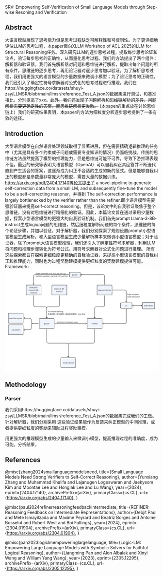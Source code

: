 SRV: Empowering Self-Verification of Small Language Models through Step-wise Resoning and Verification

## Abstract

大语言模型展现了思考能力但是思考过程缺乏可解释性和可控制性。为了更详细地评估LLM的思考过程，本paper面向XLLM Workshop of ACL 2025的LLM for Structural Reasoning任务。深入研究LLM的逐步思考过程，提取每步思考论证和论点，验证每步思考的正确性，从而量化思考过程。我们的方法提出了两个组件：解析器和验证器。我们首先解析器对问题和思维链进行解析，提取出每个问题的所有条件，思维链的逐步思考，再用验证器对逐步思考加以验证。为了解析思考过程，我们用更强大的语言模型的少量数据来微调小模型；为了验证思考的正确性，我们还引入了确定性符号求解器对公式化的思考过程进行推理。我们在https://huggingface.co/datasets/shuyi-zsy/LLMSR/blob/main/llmsr/reference_Test_A.json的数据集进行测试，和基准相比，分别提高了xxx。~~此外，我们还发现了问题解析和思维链解析的差异，问题解析需要更确定性的答案，而思维链解析更发散。~~ (本paper的重点放在讨论思维链上）我们的研究结果表明，本paper的方法为细粒度分析逐步思考提供了一条有效的途径。


## Introduction

大型语言模型在自然语言处理领域取得了显著进展，但在需要精确逻辑推理的任务中（尤其是具有多个约束或子问题或需要专业知识的情况）仍面临挑战。传统的思维链方法虽然提高了模型的推理能力，但是思维链可能不可靠，导致下游推理表现不佳。最近的研究等表明大语言模型（OpenAI）可以自我纠正其回答并不断迭代直到产生适合的答案，这逐渐成为纠正不合适的生成的新的范式。但是能够自我纠正的模型都是参数量非常庞大的模型，需要大量的数据训练。https://arxiv.org/pdf/2404.17140等论文提出了 a novel pipeline to
generate self-correction data from a small LM,
and subsequently fine-tune the model to be a
self-correcting reasoner，并得到 The self-correction performance is largely bottlenecked by the verifier rather than the refiner.即小语言模型需要强验证器来提高self-correct reasoning。但是，该论文中的自我验证聚焦于整个思维链，没有对思维链进行精细化的验证。因此，本篇论文旨在通过采用少量数据，探索小型语言模型的更强大的自我验证机制。我们首先prompt Llama-3-8B-instruct生成logiqa问题的思维链，然后细粒度解析问题的每个条件，思维链的每个论证步骤，并加以验证。对于解析器，我们分别探索了规则设置prompt小型语言模型生成解析，和大型语言模型生成少量解析样本来微调小型语言模型；对于验证器，除了prompt大语言模型推理，我们还引入了确定性符号求解器，利用LLM将问题和推理步骤转化为符号公式，用符号求解器对公式化问题进行推理。
所有这些探索都旨在探索更细粒度更精确的自我验证器，来提高小型语言模型的自我纠正和推理能力，同时也为过程奖励建模提供更细粒度的奖励建模提供可能。
Framework:
![alt text](image-1.png)

## Methodology

### Parser


我们采用https://huggingface.co/datasets/shuyi-zsy/LLMSR/blob/main/llmsr/reference_Test_A.json的数据集完成我们的工做。
针对解析器，我们分别采用
这些验证结果能作为反馈来纠正模型的中间推理，或者提供更细粒度的奖励来辅助过程奖励建模。


用更强大的推理模型生成的少量输入来微调小模型，提高推理过程的准确度，成为可能。分析结果。


## References
@misc{zhang2024smalllanguagemodelsneed,
      title={Small Language Models Need Strong Verifiers to Self-Correct Reasoning}, 
      author={Yunxiang Zhang and Muhammad Khalifa and Lajanugen Logeswaran and Jaekyeom Kim and Moontae Lee and Honglak Lee and Lu Wang},
      year={2024},
      eprint={2404.17140},
      archivePrefix={arXiv},
      primaryClass={cs.CL},
      url={https://arxiv.org/abs/2404.17140}, 
}

@misc{paul2024refinerreasoningfeedbackintermediate,
      title={REFINER: Reasoning Feedback on Intermediate Representations}, 
      author={Debjit Paul and Mete Ismayilzada and Maxime Peyrard and Beatriz Borges and Antoine Bosselut and Robert West and Boi Faltings},
      year={2024},
      eprint={2304.01904},
      archivePrefix={arXiv},
      primaryClass={cs.CL},
      url={https://arxiv.org/abs/2304.01904}, 
}

@misc{pan2023logiclmempoweringlargelanguage,
      title={Logic-LM: Empowering Large Language Models with Symbolic Solvers for Faithful Logical Reasoning}, 
      author={Liangming Pan and Alon Albalak and Xinyi Wang and William Yang Wang},
      year={2023},
      eprint={2305.12295},
      archivePrefix={arXiv},
      primaryClass={cs.CL},
      url={https://arxiv.org/abs/2305.12295}, 
}